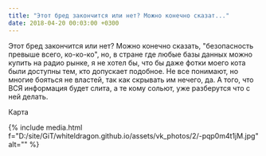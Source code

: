 ```yaml
---
title: "Этот бред закончится или нет? Можно конечно сказат..."
date: 2018-04-20 00:03:00 +0300
---
```


Этот бред закончится или нет? Можно конечно сказать, "безопасность превыше всего, ко-ко-ко", но, в стране где любые базы данных можно купить на радио рынке, я не хотел бы, что бы даже фотки моего кота были доступны тем, кто допускает подобное. Не все понимают, но многие бояться не властей, так как скрывать им нечего, да. А того, что ВСЯ информация будет слита, а те кому сольют, уже разберутся что с ней делать.

Карта

{% include media.html f="D:/site/GiT/whiteldragon.github.io/assets/vk_photos/2/-pqp0m4t1jM.jpg" alt="" %}
